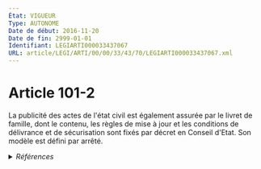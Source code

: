 ```yaml
---
État: VIGUEUR
Type: AUTONOME
Date de début: 2016-11-20
Date de fin: 2999-01-01
Identifiant: LEGIARTI000033437067
URL: article/LEGI/ARTI/00/00/33/43/70/LEGIARTI000033437067.xml
---
```


<h1>Article 101-2</h1>

La publicité des actes de l'état civil est également assurée par le livret de
famille, dont le contenu, les règles de mise à jour et les conditions de
délivrance et de sécurisation sont fixés par décret en Conseil d'Etat. Son
modèle est défini par arrêté.


<details>
  <summary><em>Références</em></summary>

  <h2>Articles faisant référence à l'article</h2>
  
  <ul>
    <li>
      <a href="https://legal.tricoteuses.fr//redirection/LEGIARTI000033423870?vers=git&vers=legifrance">LOI n° 2016-1547 du 18 novembre 2016 de modernisation de la justice du XXIe siècle - article 53 ENTIEREMENT_MODIF</a> CREE source
    </li>
  </ul>
  
  <h2>Références faites par l'article</h2>
  
  <ul>
    <li>
      2016-11-18 CREE cible <a href="https://legal.tricoteuses.fr//redirection/LEGIARTI000033423870?vers=git&vers=legifrance">LOI n° 2016-1547 du 18 novembre 2016 de modernisation de la justice du XXIe siècle - article 53 ENTIEREMENT_MODIF</a>
    </li>
  </ul>
</details>
